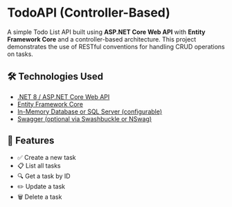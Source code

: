 # TodoAPI (Controller-Based)

A simple Todo List API built using **ASP.NET Core Web API** with **Entity Framework Core** and a controller-based architecture. This project demonstrates the use of RESTful conventions for handling CRUD operations on tasks.

## 🛠 Technologies Used

- [.NET 8 / ASP.NET Core Web API](https://learn.microsoft.com/aspnet/core/web-api/)
- [Entity Framework Core](https://learn.microsoft.com/ef/core/)
- [In-Memory Database or SQL Server (configurable)](https://learn.microsoft.com/ef/core/providers/)
- [Swagger (optional via Swashbuckle or NSwag)](https://swagger.io/)

## 🚀 Features

- ✅ Create a new task
- 📋 List all tasks
- 🔍 Get a task by ID
- ✏️ Update a task
- 🗑️ Delete a task
